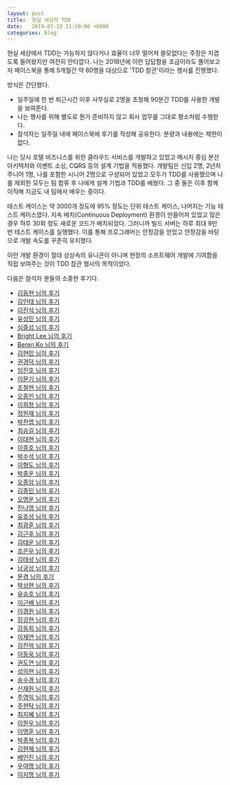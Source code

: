 ```yaml
---
layout: post
title:  현실 세상의 TDD
date:   2019-07-22 21:20:00 +0900
categories: blog
---
```


현실 세상에서 TDD는 가능하지 않다거나 효율이 너무 떨어져 쓸모없다는 주장은 지겹도록 들어왔지만 여전히 안타깝다. 나는 2018년에 이런 답답함을 조금이라도 풀어보고자 페이스북을 통해 5개월간 약 60명을 대상으로 'TDD 참관'이라는 행사를 진행했다.

<!--more-->

방식은 간단했다.

- 일주일에 한 번 퇴근시간 이후 사무실로 2명을 초청해 90분간 TDD를 사용한 개발을 보여준다.
- 나는 행사를 위해 별도로 뭔가 준비하지 않고 회사 업무를 그대로 평소처럼 수행한다.
- 참석자는 일주일 내에 페이스북에 후기를 작성해 공유한다. 분량과 내용에는 제한이 없다.

나는 당시 호텔 비즈니스를 위한 클라우드 서비스를 개발하고 있었고 메시지 중심 분산 아키텍처와 이벤트 소싱, CQRS 등의 설계 기법을 적용했다. 개발팀은 신입 2명, 2년차 주니어 1명, 나를 포함한 시니어 2명으로 구성되어 있었고 모두가 TDD를 사용했으며 나를 제외한 모두는 팀 합류 후 나에게 설계 기법과 TDD를 배웠다. 그 중 둘은 이후 함께 이직해 지금도 내 팀에서 배우는 중이다.

테스트 케이스는 약 3000개 정도에 95% 정도는 단위 테스트 케이스, 나머지는 기능 테스트 케이스였다. 지속 배치(Continuous Deployment) 환경이 만들어져 있었고 많은 경우 하루 30회 정도 새로운 코드가 배치되었다. 그러니까 빌드 서버는 하루 최대 9만 번 테스트 케이스를 실행했다. 이를 통해 프로그래머는 안정감을 얻었고 안정감을 바탕으로 개발 속도를 꾸준히 유지했다.

이런 개발 환경이 절대 상상속의 유니콘이 아니며 현장의 소프트웨어 개발에 기여함을 직접 보여주는 것이 TDD 참관 행사의 목적이었다.

다음은 참석자 분들의 소중한 후기다.

- [김동현 님의 후기](https://www.facebook.com/wplong11/posts/1575401559249900)
- [김인태 님의 후기](https://www.facebook.com/greatkit/posts/1996897607050116)
- [이진석 님의 후기](https://www.facebook.com/allieuslee/posts/1798328516855812)
- [유성민 님의 후기](https://www.facebook.com/graytraces/posts/1720063024779678)
- [심중섭 님의 후기](https://www.facebook.com/sosolo0307/posts/2199057373663198)
- [Bright Lee 님의 후기](https://www.facebook.com/benevbright/posts/1993883860675723)
- [Beren Ko 님의 후기](https://www.facebook.com/berentheonehanded/posts/1637971266302163)
- [김현민 님의 후기](https://www.facebook.com/evilskel/posts/2013698188674255)
- [권경덕 님의 후기](https://www.facebook.com/kkd927/posts/1529749463798112)
- [임진호 님의 후기](https://www.facebook.com/jino.yim.7/posts/2098404217100515)
- [이문기 님의 후기](https://www.facebook.com/wallahbaba/posts/1884150944993789)
- [조철현 님의 후기](https://www.facebook.com/ilovehojin/posts/1977820852248427)
- [오종인 님의 후기](https://www.facebook.com/ohjongin/posts/1903898602974924)
- [이희창 님의 후기](https://www.facebook.com/heechang.lee.7/posts/1796171007127936)
- [정원재 님의 후기](https://www.facebook.com/Anthony.Wonjay.Jung/posts/1838305199563914)
- [박찬엽 님의 후기](https://www.facebook.com/mrchypark/posts/1989334154439756)
- [최승길 님의 후기](https://www.facebook.com/seungkil/posts/1983339895050856)
- [이태현 님의 후기](https://www.facebook.com/TH.Jake.Lee/posts/1770108563067384)
- [이종호 님의 후기](https://www.facebook.com/jhleed/posts/2091653777829954)
- [박수석 님의 후기](https://www.facebook.com/chiyodadkr/posts/2072828179430813)
- [이형도 님의 후기](https://www.facebook.com/hyeongdo.lee/posts/10213634625434719)
- [박중운 님의 후기](https://www.facebook.com/pheadra4/posts/2135225323215319)
- [오종암 님의 후기](https://www.facebook.com/oh.am.3/posts/10216246782539221)
- [김종민 님의 후기](https://www.facebook.com/NoviceRambo/posts/2310144662538319)
- [오명운 님의 후기](https://www.facebook.com/hanmomhanda/posts/10217324283323245)
- [진나영 님의 후기](https://www.facebook.com/na.jin.961/posts/1918281881548572)
- [유호성 님의 후기](https://www.facebook.com/daniel.ryu.129/posts/10160690188215386)
- [최광훈 님의 후기](https://www.facebook.com/LightatmosphereChoi/posts/2149609051780840)
- [김근후 님의 후기](https://www.facebook.com/permalink.php?story_fbid=1125590484258265&id=100004219721899)
- [김태운 님의 후기](https://www.facebook.com/kofktu/posts/2148194435214816)
- [조은우 님의 후기](https://www.facebook.com/choeunwoo/posts/1936915879699282)
- [김태성 님의 후기](https://www.facebook.com/kimtaesung/posts/2174889389249877)
- [남궁성 님의 후기](https://www.facebook.com/permalink.php?story_fbid=2040952565954795&id=100001202130934)
- [문겸 님의 후기](https://www.facebook.com/permalink.php?story_fbid=278308943007876&id=100024863161084)
- [박상현 님의 후기](https://www.facebook.com/seanlab/posts/10217374452857910)
- [유승호 님의 후기](https://www.facebook.com/hahaysh/posts/2065233700178075)
- [이근배 님의 후기](https://www.facebook.com/geunbae.lee.5/posts/2372704879422871)
- [이경원 님의 후기](https://www.facebook.com/woniper/posts/2224929310911549)
- [장강현 님의 후기](https://www.facebook.com/permalink.php?story_fbid=602157406853414&id=100011774793180)
- [강동희 님의 후기](https://www.facebook.com/dk.kang.56/posts/1995289457194290)
- [이제연 님의 후기](https://www.facebook.com/permalink.php?story_fbid=2172714226284235&id=100006370366475)
- [김진억 님의 후기](https://www.facebook.com/permalink.php?story_fbid=10215050156518600&id=1571032606)
- [이동욱 님의 후기](https://www.facebook.com/jojoldu/posts/1697368843726205)
- [권도연 님의 후기](https://www.facebook.com/dorian.kwon/posts/2021410101255136)
- [성의현 님의 후기](https://www.facebook.com/permalink.php?story_fbid=2018937304859792&id=100002306273751)
- [송수경 님의 후기](https://www.facebook.com/happymint23/posts/1839011429485670)
- [신재원 님의 후기](https://www.facebook.com/babosonyun/posts/1827181944017933)
- [주영익 님의 후기](https://www.facebook.com/permalink.php?story_fbid=2068720179846625&id=100001259884599)
- [주현탁 님의 후기](https://www.facebook.com/momamene/posts/1117178815131239)
- [최지혜 님의 후기](https://www.facebook.com/permalink.php?story_fbid=2202359493412199&id=100009145081826)
- [이원우 님의 후기](https://www.facebook.com/wonury/posts/2195253237151438)
- [이명훈 님의 후기](https://www.facebook.com/kh2821/posts/1920594174643123)
- [박종복 님의 후기](https://www.facebook.com/permalink.php?story_fbid=1884534778289540&id=100001991079994)
- [김현제 님의 후기](https://www.facebook.com/permalink.php?story_fbid=1152930961556480&id=100005187601635)
- [배인진 님의 후기](https://www.facebook.com/permalink.php?story_fbid=507156826431957&id=100014129310194)
- [우여명 님의 후기](https://www.facebook.com/voyager.woo/posts/2364830853744116)
- [이지명 님의 후기](https://www.facebook.com/jeemyeonglee/posts/1855313971232156)
